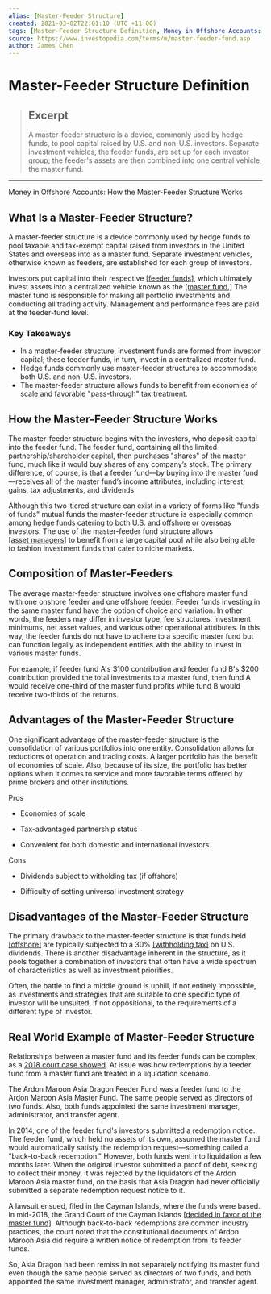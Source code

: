 ```yaml
---
alias: [Master-Feeder Structure]
created: 2021-03-02T22:01:10 (UTC +11:00)
tags: [Master-Feeder Structure Definition, Money in Offshore Accounts: How the Master-Feeder Structure Works]
source: https://www.investopedia.com/terms/m/master-feeder-fund.asp
author: James Chen
---
```


# Master-Feeder Structure Definition

> ## Excerpt
> A master-feeder structure is a device, commonly used by hedge funds, to pool capital raised by U.S. and non-U.S. investors. Separate investment vehicles, the feeder funds, are set up for each investor group; the feeder's assets are then combined into one central vehicle, the master fund.

---

Money in Offshore Accounts: How the Master-Feeder Structure Works
## What Is a Master-Feeder Structure?

A master-feeder structure is a device commonly used by hedge funds to pool taxable and tax-exempt capital raised from investors in the United States and overseas into as a master fund. Separate investment vehicles, otherwise known as feeders, are established for each group of investors.

Investors put capital into their respective [[feeder funds]](https://www.investopedia.com/terms/f/feederfund.asp), which ultimately invest assets into a centralized vehicle known as the [[master fund.]](https://www.investopedia.com/terms/m/masterfund.asp) The master fund is responsible for making all portfolio investments and conducting all trading activity. Management and performance fees are paid at the feeder-fund level.

### Key Takeaways

-   In a master-feeder structure, investment funds are formed from investor capital; these feeder funds, in turn, invest in a centralized master fund.
-   Hedge funds commonly use master-feeder structures to accommodate both U.S. and non-U.S. investors.
-   The master-feeder structure allows funds to benefit from economies of scale and favorable "pass-through" tax treatment.

## How the Master-Feeder Structure Works

The master-feeder structure begins with the investors, who deposit capital into the feeder fund. The feeder fund, containing all the limited partnership/shareholder capital, then purchases "shares" of the master fund, much like it would buy shares of any company’s stock. The primary difference, of course, is that a feeder fund—by buying into the master fund—receives all of the master fund’s income attributes, including interest, gains, tax adjustments, and dividends.

Although this two-tiered structure can exist in a variety of forms like "funds of funds" mutual funds the master-feeder structure is especially common among hedge funds catering to both U.S. and offshore or overseas investors. The use of the master-feeder fund structure allows [[asset managers]](https://www.investopedia.com/terms/a/assetmanagement.asp) to benefit from a large capital pool while also being able to fashion investment funds that cater to niche markets.

## Composition of Master-Feeders

The average master-feeder structure involves one offshore master fund with one onshore feeder and one offshore feeder. Feeder funds investing in the same master fund have the option of choice and variation. In other words, the feeders may differ in investor type, fee structures, investment minimums, net asset values, and various other operational attributes. In this way, the feeder funds do not have to adhere to a specific master fund but can function legally as independent entities with the ability to invest in various master funds.

For example, if feeder fund A's $100 contribution and feeder fund B's $200 contribution provided the total investments to a master fund, then fund A would receive one-third of the master fund profits while fund B would receive two-thirds of the returns.

## Advantages of the Master-Feeder Structure

One significant advantage of the master-feeder structure is the consolidation of various portfolios into one entity. Consolidation allows for reductions of operation and trading costs. A larger portfolio has the benefit of economies of scale. Also, because of its size, the portfolio has better options when it comes to service and more favorable terms offered by prime brokers and other institutions.

Pros

-   Economies of scale
    
-   Tax-advantaged partnership status
    
-   Convenient for both domestic and international investors
    

Cons

-   Dividends subject to witholding tax (if offshore)
    
-   Difficulty of setting universal investment strategy
    

## Disadvantages of the Master-Feeder Structure

The primary drawback to the master-feeder structure is that funds held [[offshore]](https://www.investopedia.com/terms/o/offshore.asp) are typically subjected to a 30% [[withholding tax]](https://www.investopedia.com/terms/w/withholdingtax.asp) on U.S. dividends. There is another disadvantage inherent in the structure, as it pools together a combination of investors that often have a wide spectrum of characteristics as well as investment priorities.

Often, the battle to find a middle ground is uphill, if not entirely impossible, as investments and strategies that are suitable to one specific type of investor will be unsuited, if not oppositional, to the requirements of a different type of investor.

## Real World Example of Master-Feeder Structure

Relationships between a master fund and its feeder funds can be complex, as a [2018 court case showed](https://www.applebyglobal.com/publications/fund-governance-how-funds-formed-in-cayman-can-mitigate-legal-risk/). At issue was how redemptions by a feeder fund from a master fund are treated in a liquidation scenario.

The Ardon Maroon Asia Dragon Feeder Fund was a feeder fund to the Ardon Maroon Asia Master Fund. The same people served as directors of two funds. Also, both funds appointed the same investment manager, administrator, and transfer agent.

In 2014, one of the feeder fund's investors submitted a redemption notice. The feeder fund, which held no assets of its own, assumed the master fund would automatically satisfy the redemption request—something called a "back-to-back redemption." However, both funds went into liquidation a few months later. When the original investor submitted a proof of debt, seeking to collect their money, it was rejected by the liquidators of the Ardon Maroon Asia master fund, on the basis that Asia Dragon had never officially submitted a separate redemption request notice to it.

A lawsuit ensued, filed in the Cayman Islands, where the funds were based. In mid-2018, the Grand Court of the Cayman Islands [[decided in favor of the master fund]](https://www.applebyglobal.com/publications/back-to-back-redemptions-in-cayman-master-feeder-fund-structures/). Although back-to-back redemptions are common industry practices, the court noted that the constitutional documents of Ardon Maroon Asia did require a written notice of redemption from its feeder funds.

So, Asia Dragon had been remiss in not separately notifying its master fund even though the same people served as directors of two funds, and both appointed the same investment manager, administrator, and transfer agent.

